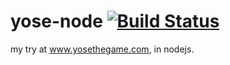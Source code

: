 yose-node [![Build Status](https://travis-ci.org/gbranchaud/yose-node.svg?branch=master)](https://travis-ci.org/gbranchaud/yose-node)
=========

my try at www.yosethegame.com, in nodejs.
